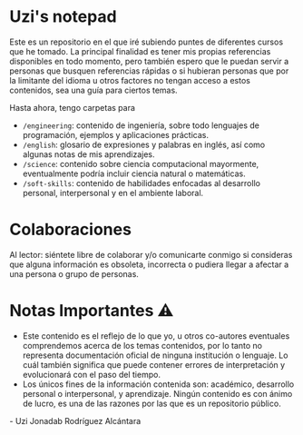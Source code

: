 # Uzi's notepad
Este es un repositorio en el que iré subiendo puntes de diferentes cursos que he tomado. La principal finalidad es tener mis propias referencias disponibles en todo momento, pero también espero que le puedan servir a personas que busquen referencias rápidas o si hubieran personas que por la limitante del idioma u otros factores no tengan acceso a estos contenidos, sea una guía para ciertos temas.

Hasta ahora, tengo carpetas para
* `/engineering`: contenido de ingeniería, sobre todo lenguajes de programación, ejemplos y aplicaciones prácticas.
* `/english`: glosario de expresiones y palabras en inglés, así como algunas notas de mis aprendizajes.
* `/science`: contenido sobre ciencia computacional mayormente, eventualmente podría incluir ciencia natural o matemáticas.
* `/soft-skills`: contenido de habilidades enfocadas al desarrollo personal, interpersonal y en el ambiente laboral.

# Colaboraciones
Al lector: siéntete libre de colaborar y/o comunicarte conmigo si consideras que alguna información es obsoleta, incorrecta
o pudiera llegar a afectar a una persona o grupo de personas.

# Notas Importantes ⚠️
* Este contenido es el reflejo de lo que yo, u otros co-autores eventuales comprendemos acerca de los
temas contenidos, por lo tanto no representa documentación oficial de ninguna institución o lenguaje. Lo cuál también significa
que puede contener errores de interpretación y evolucionará con el paso del tiempo.
* Los únicos fines de la información contenida son: académico, desarrollo personal o interpersonal, y aprendizaje. Ningún
contenido es con ánimo de lucro, es una de las razones por las que es un repositorio público.

\- Uzi Jonadab Rodríguez Alcántara